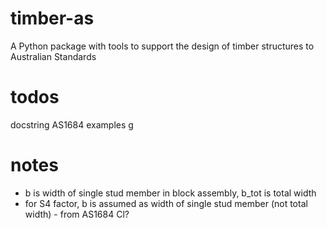 # timber-as
 A Python package with tools to support the design of timber structures to Australian Standards


# todos
docstring AS1684
examples
g


# notes
- b is width of single stud member in block assembly, b_tot is total width
- for S4 factor, b is assumed as width of single stud member (not total width) - from AS1684 Cl?
